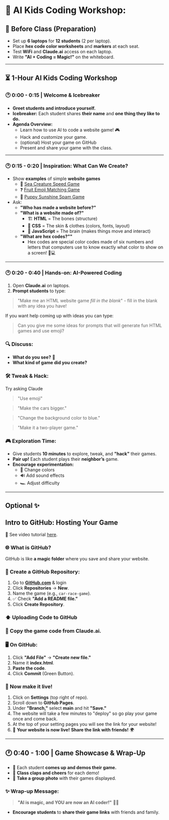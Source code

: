 # 🧠 AI Kids Coding Workshop: 

## 📌 Before Class (Preparation)
- Set up **6 laptops** for **12 students** (2 per laptop).
- Place **hex code color worksheets** and **markers** at each seat.
- Test **WiFi** and **Claude.ai** access on each laptop.
- Write **"AI + Coding = Magic!"** on the whiteboard.

---

## ⏳ 1-Hour AI Kids Coding Workshop

### 🕐 0:00 - 0:15 | Welcome & Icebreaker
- **Greet students and introduce yourself.**
- **Icebreaker:** Each student shares **their name** and **one thing they like to do.**
- **Agenda Overview:**
  - Learn how to use AI to code a website game! 🎮
  - Hack and customize your game.
  - (optional) Host your game on GitHub 
  - Present and share your game with the class.

---

### 🕐 0:15 - 0:20 | Inspiration: What Can We Create?
- Show **examples** of simple **website games** 
  - 🐋 [Sea Creature Speed Game](https://alysonla.github.io/sea-creature-speed/)
  - ❓ [Fruit Emoji Matching Game](https://alysonla.github.io/matching-game/)
  - 🐶 [Puppy Sunshine Spam Game](https://alysonla.github.io/puppy-sunshine-game/)
- Ask:
  - **"Who has made a website before?"**
  - **"What is a website made of?"**  
    - 🏗 **HTML** = The bones (structure)
    - 🎨 **CSS** = The skin & clothes (colors, fonts, layout)
    - 🧠 **JavaScript** = The brain (makes things move and interact)
  - **"What are hex codes?""**
    - Hex codes are special color codes made of six numbers and letters that computers use to know exactly what color to show on a screen! 🎨💻  

---

### 🕐 0:20 - 0:40 | Hands-on: AI-Powered Coding
1. Open **Claude.ai** on laptops.
2. **Prompt students** to type:

> "Make me an HTML website game _fill in the blank_" - fill in the blank with any idea you have! 

If you want help coming up with ideas you can type:

> Can you give me some ideas for prompts that will generate fun HTML games and use emoji?

### 🔍 Discuss:
- **What do you see?** 🤔
- **What kind of game did you create?**

### 🛠 Tweak & Hack:
Try asking Claude

> "Use emoji" 

> "Make the cars bigger." 

> "Change the background color to blue." 

> "Make it a two-player game."

### 🎮 Exploration Time:
- Give students **10 minutes** to explore, tweak, and **"hack"** their games.
- **Pair up!** Each student plays their **neighbor’s** game.
- **Encourage experimentation:**
  - 🎨 Change colors
  - 🔊 Add sound effects
  - 🏎 Adjust difficulty

---

## Optional ✨ 

## Intro to GitHub: Hosting Your Game

🎥 See video tutorial [here](https://www.loom.com/share/b6e0712c95604d3a91db5ce4bfa46d0d). 

### 🌐 What is GitHub?
GitHub is like **a magic folder** where you save and share your website.

### 📁 Create a GitHub Repository:
1. Go to **[GitHub.com](https://github.com/)** & login
2. Click **Repositories** → **New**.
3. Name the game (e.g., `car-race-game`).
4. ✅ Check **"Add a README file."**
5. Click **Create Repository**.

### ⬆️ Uploading Code to GitHub

### 📜 Copy the game code from Claude.ai.

### 🖥 On GitHub:
1. Click **"Add File"** → **"Create new file."**
2. Name it **index.html**.
3. **Paste the code**.
4. Click **Commit** (Green Button).

### 🚀 Now make it live!
1. Click on **Settings** (top right of repo).
2. Scroll down to **GitHub Pages**.
3. Under **"Branch,"** select **main** and hit **"Save."**
4. The website will take a few minutes to "deploy" so go play your game once and come back. 
5. At the top of your setting pages you will see the link for your website! 
6. 🎉 **Your website is now live!** **Share the link with friends!** 🌍

---

## 🕐 0:40 - 1:00 | Game Showcase & Wrap-Up

- 🎤 Each student **comes up and demos their game.**
- 👏 **Class claps and cheers** for each demo!
- 📸 **Take a group photo** with their games displayed.

### ✨ **Wrap-up Message:**
> **"AI is magic, and YOU are now an AI coder!"** 🎩✨

- **Encourage students** to **share their game links** with friends and family.



